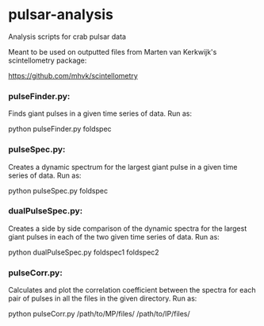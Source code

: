 # pulsar-analysis
Analysis scripts for crab pulsar data

Meant to be used on outputted files from Marten van Kerkwijk's scintellometry package:

https://github.com/mhvk/scintellometry

### pulseFinder.py: ###

Finds giant pulses in a given time series of data.
Run as:

python pulseFinder.py foldspec

### pulseSpec.py: ###

Creates a dynamic spectrum for the largest giant pulse in a given time series of data.
Run as:

python pulseSpec.py foldspec

### dualPulseSpec.py: ###
Creates a side by side comparison of the dynamic spectra for the largest giant pulses in each of the two given time 
series of data.
Run as:

python dualPulseSpec.py foldspec1 foldspec2

### pulseCorr.py: ###
Calculates and plot the correlation coefficient between the spectra for each pair of pulses in all the files in the given directory.
Run as:

python pulseCorr.py /path/to/MP/files/ /path/to/IP/files/
